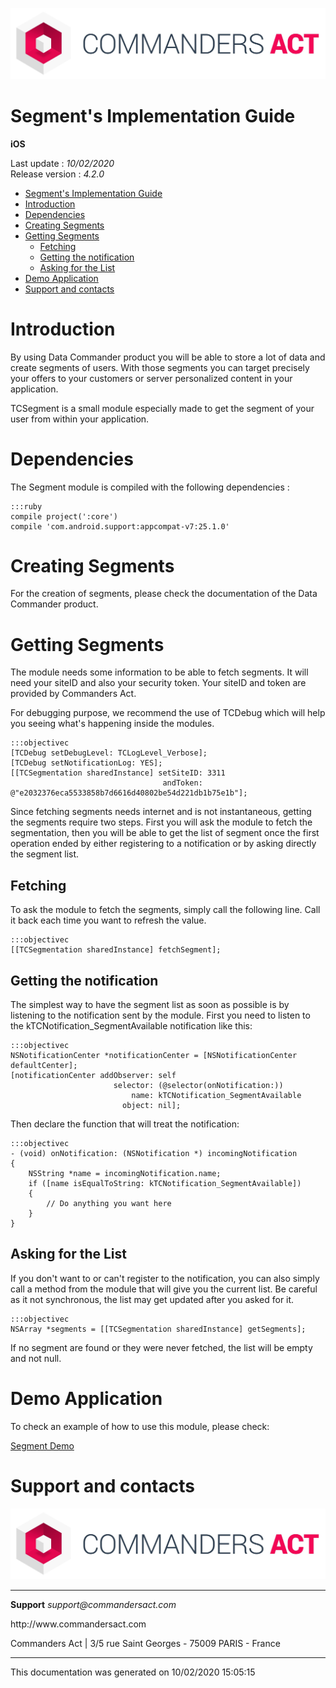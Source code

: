 
<html>
<body>
<p><img alt="alt tag" src="../res/ca_logo.png" /></p>
<h1 id="segments-implementation-guide">Segment's Implementation Guide</h1>
<p><strong>iOS</strong></p>
<p>Last update : <em>10/02/2020</em><br />
Release version : <em>4.2.0</em></p>
<p><div id="end_first_page" /></p>

<div class="toc">
<ul>
<li><a href="#segments-implementation-guide">Segment's Implementation Guide</a></li>
<li><a href="#introduction">Introduction</a></li>
<li><a href="#dependencies">Dependencies</a></li>
<li><a href="#creating-segments">Creating Segments</a></li>
<li><a href="#getting-segments">Getting Segments</a><ul>
<li><a href="#fetching">Fetching</a></li>
<li><a href="#getting-the-notification">Getting the notification</a></li>
<li><a href="#asking-for-the-list">Asking for the List</a></li>
</ul>
</li>
<li><a href="#demo-application">Demo Application</a></li>
<li><a href="#support-and-contacts">Support and contacts</a></li>
</ul>
</div>
<h1 id="introduction">Introduction</h1>
<p>By using Data Commander product you will be able to store a lot of data and create segments of users. With those segments you can target precisely your offers to your customers or server personalized content in your application.</p>
<p>TCSegment is a small module especially made to get the segment of your user from within your application.</p>
<h1 id="dependencies">Dependencies</h1>
<p>The Segment module is compiled with the following dependencies :</p>
<pre><code>:::ruby
compile project(':core')
compile 'com.android.support:appcompat-v7:25.1.0'
</code></pre>
<h1 id="creating-segments">Creating Segments</h1>
<p>For the creation of segments, please check the documentation of the Data Commander product.</p>
<h1 id="getting-segments">Getting Segments</h1>
<p>The module needs some information to be able to fetch segments. It will need your siteID and also your security token. Your siteID and token are provided by Commanders Act.</p>
<p>For debugging purpose, we recommend the use of TCDebug which will help you seeing what's happening inside the modules.</p>
<pre><code>:::objectivec
[TCDebug setDebugLevel: TCLogLevel_Verbose];
[TCDebug setNotificationLog: YES];
[[TCSegmentation sharedInstance] setSiteID: 3311
                                  andToken: @"e2032376eca5533858b7d6616d40802be54d221db1b75e1b"];
</code></pre>
<p>Since fetching segments needs internet and is not instantaneous, getting the segments require two steps. First you will ask the module to fetch the segmentation, then you will be able to get the list of segment once the first operation ended by either registering to a notification or by asking directly the segment list.</p>
<h2 id="fetching">Fetching</h2>
<p>To ask the module to fetch the segments, simply call the following line. Call it back each time you want to refresh the value.</p>
<pre><code>:::objectivec
[[TCSegmentation sharedInstance] fetchSegment];
</code></pre>
<h2 id="getting-the-notification">Getting the notification</h2>
<p>The simplest way to have the segment list as soon as possible is by listening to the notification sent by the module.
First you need to listen to the kTCNotification_SegmentAvailable notification like this:</p>
<pre><code>:::objectivec
NSNotificationCenter *notificationCenter = [NSNotificationCenter defaultCenter];
[notificationCenter addObserver: self
                       selector: (@selector(onNotification:))
                           name: kTCNotification_SegmentAvailable
                         object: nil];
</code></pre>
<p>Then declare the function that will treat the notification:</p>
<pre><code>:::objectivec
- (void) onNotification: (NSNotification *) incomingNotification
{
    NSString *name = incomingNotification.name;
    if ([name isEqualToString: kTCNotification_SegmentAvailable])
    {
        // Do anything you want here
    }
}
</code></pre>
<h2 id="asking-for-the-list">Asking for the List</h2>
<p>If you don't want to or can't register to the notification, you can also simply call a method from the module that will give you the current list. Be careful as it not synchronous, the list may get updated after you asked for it.</p>
<pre><code>:::objectivec
NSArray *segments = [[TCSegmentation sharedInstance] getSegments];
</code></pre>
<p>If no segment are found or they were never fetched, the list will be empty and not null.</p>
<h1 id="demo-application">Demo Application</h1>
<p>To check an example of how to use this module, please check: </p>
<p><a href="https://github.com/TagCommander/Segment-Demo/tree/master/iOS">Segment Demo</a></p>
<h1 id="support-and-contacts">Support and contacts</h1>
<p><img alt="alt tag" src="../res/ca_logo.png" /></p>
<hr />
<p><strong>Support</strong>
<em>support@commandersact.com</em></p>
<p>http://www.commandersact.com</p>
<p>Commanders Act | 3/5 rue Saint Georges - 75009 PARIS - France</p>
<hr />
<p>This documentation was generated on 10/02/2020 15:05:15</p>
</body>
</html>